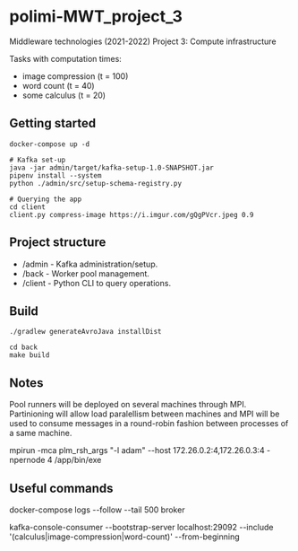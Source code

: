 # polimi-MWT_project_3
Middleware technologies (2021-2022) Project 3: Compute infrastructure

Tasks with computation times:
- image compression (t = 100)
- word count (t = 40)
- some calculus (t = 20)

## Getting started

```
docker-compose up -d

# Kafka set-up
java -jar admin/target/kafka-setup-1.0-SNAPSHOT.jar
pipenv install --system
python ./admin/src/setup-schema-registry.py

# Querying the app
cd client
client.py compress-image https://i.imgur.com/gQgPVcr.jpeg 0.9
```

## Project structure

- /admin - Kafka administration/setup.
- /back - Worker pool management.
- /client - Python CLI to query operations.

## Build

```
./gradlew generateAvroJava installDist

cd back
make build
```

## Notes

Pool runners will be deployed on several machines through MPI. Partinioning will allow load paralellism between machines and MPI will be used to consume messages in a round-robin fashion between processes of a same machine.

mpirun -mca plm_rsh_args "-l adam" --host 172.26.0.2:4,172.26.0.3:4 -npernode 4 /app/bin/exe

## Useful commands

docker-compose logs --follow --tail 500 broker

kafka-console-consumer --bootstrap-server localhost:29092 --include '(calculus|image-compression|word-count)' --from-beginning